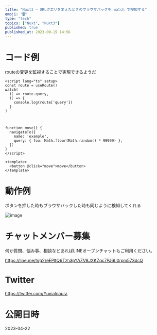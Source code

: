 ```yaml
---
title: "Nuxt3 – URLクエリを変えたときのブラウザバックを watch で検知する"
emoji: "🖥"
type: "tech"
topics: ["Nuxt", "Nuxt3"]
published: true
published_at: 2023-09-15 14:56
---
```


# コード例

routeの変更を監視することで実現できるようだ

```vue
<script lang="ts" setup>
const route = useRoute()
watch(
  () => route.query,
  () => {
    console.log(route['query'])
  }
)



function move() {
  navigateTo({
    name: 'example',
    query: { foo: Math.floor(Math.random() * 99999) },
  })
}
</script>

<template>
  <button @click="move">move</button>
</template>

```

# 動作例

ボタンを押した時もブラウザバックした時も同じように検知してくれる

![image](https://user-images.githubusercontent.com/13635059/233757446-92da5e1d-ba85-4dd2-b2d9-3e6f76ff0325.png)

# チャットメンバー募集


何か質問、悩み事、相談などあればLINEオープンチャットもご利用ください。

https://line.me/ti/g2/eEPltQ6Tzh3pYAZV8JXKZqc7PJ6L0rpm573dcQ


# Twitter

https://twitter.com/YumaInaura


# 公開日時

2023-04-22
